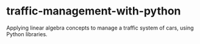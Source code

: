 # traffic-management-with-python
Applying linear algebra concepts to manage a traffic system of cars, using Python libraries.

